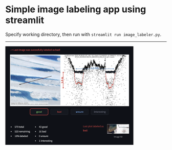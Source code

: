 # Simple image labeling app using streamlit

Specify working directory, then run with ```streamlit run image_labeler.py```.

---

<img src="example_screenshot.png" width="400">
